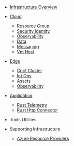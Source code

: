 <!-- markdownlint-disable MD041 -->
<!-- infrastructure Section Sidebar -->
<!-- Generated on: 2025-06-21 17:11:33 UTC -->

- [Infrastructure Overview](src/README.md)

- [Cloud](src/000-cloud/README.md)
  - [Resource Group](src/000-cloud/000-resource-group/README.md)
  - [Security Identity](src/000-cloud/010-security-identity/README.md)
  - [Observability](src/000-cloud/020-observability/README.md)
  - [Data](src/000-cloud/030-data/README.md)
  - [Messaging](src/000-cloud/040-messaging/README.md)
  - [Vm Host](src/000-cloud/051-vm-host/README.md)

- [Edge](src/100-edge/README.md)
  - [Cncf Cluster](src/100-edge/100-cncf-cluster/README.md)
  - [Iot Ops](src/100-edge/110-iot-ops/README.md)
  - [Assets](src/100-edge/111-assets/README.md)
  - [Observability](src/100-edge/120-observability/README.md)

- [Application](src/500-application/README.md)
  - [Rust Telemetry](src/500-application/501-rust-telemetry/README.md)
  - [Rust Http Connector](src/500-application/502-rust-http-connector/README.md)

- Tools Utilities

- Supporting Infrastructure
  - [Azure Resource Providers](src/azure-resource-providers/README.md)
